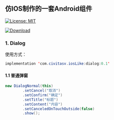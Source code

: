 ## 仿IOS制作的一套Android组件

[![License: MIT](https://img.shields.io/badge/License-MIT-yellow.svg)](https://opensource.org/licenses/MIT)

[ ![Download](https://api.bintray.com/packages/civitasv/iosLike/dialog/images/download.svg) ](https://bintray.com/civitasv/iosLike/dialog/_latestVersion)

### 1. Dialog

使用方式：
```java
implementation 'com.civitasv.iosLike:dialog:0.1'
```
#### 1.1 普通弹窗

```java
new DialogNormal(this)
        .setCancel("取消")
        .setConfirm("确定")
        .setTitle("标题")
        .setContent("内容")
        .setCanceledOnTouchOutside(false)
        .show();
````
